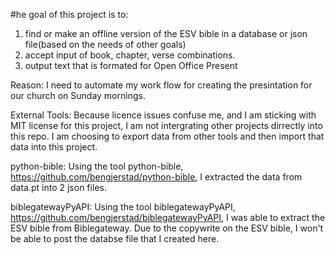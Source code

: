 
#he goal of this project is to:
1. find or make an offline version of the ESV bible in a database or json file(based on the needs of other goals) 
2. accept input of book, chapter, verse combinations. 
3. output text that is formated for Open Office Present 

Reason:
I need to automate my work flow for creating the presintation for our church on Sunday mornings. 

External Tools:
Because licence issues confuse me, and I am sticking with MIT license for this project, I am not intergrating other projects dirrectly into this repo. I am choosing to export data from other tools and then import that data into this project. 

python-bible:
Using the tool python-bible, https://github.com/bengjerstad/python-bible, I extracted the data from data.pt into 2 json files. 

biblegatewayPyAPI:
Using the tool biblegatewayPyAPI, https://github.com/bengjerstad/biblegatewayPyAPI, I was able to extract the ESV bible from Biblegateway. Due to the copywrite on the ESV bible, I won't be able to post the databse file that I created here. 


